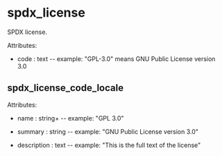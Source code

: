 # spdx_license

SPDX license.

Attributes:

* code : text -- example: "GPL-3.0" means GNU Public License version 3.0


## spdx_license_code_locale

Attributes:

* name : string+ -- example: "GPL 3.0"

* summary : string -- example: "GNU Public License version 3.0"

* description : text -- example: "This is the full text of the license"
